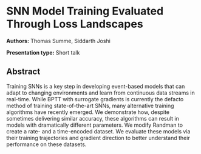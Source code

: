 # SNN Model Training Evaluated Through Loss Landscapes

**Authors:** Thomas Summe, Siddarth Joshi

**Presentation type:** Short talk

## Abstract

Training SNNs is a key step in developing event-based models that can adapt to changing environments and learn from continuous data streams in real-time. While BPTT with surrogate gradients is currently the defacto method of training state-of-the-art SNNs, many alternative training algorithms have recently emerged. We demonstrate how, despite sometimes delivering similar accuracy, these algorithms can result in models with dramatically different parameters. We modify Randman to create a rate- and a time-encoded dataset. We evaluate these models via their training trajectories and gradient direction to better understand their performance on these datasets.